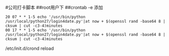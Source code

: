 #公司打卡脚本
##root用户下
##crontab -e 添加
<pre><code>20 07 * * 1-5 echo '/usr/bin/python /usr/local/python27/login4date.py'|at now + $(openssl rand -base64 8 | cksum | cut -c3-4)minutes
00 17 * * 1-5 echo '/usr/bin/python /usr/local/python27/login4date.py'|at now + $(openssl rand -base64 8 | cksum | cut -c3-4)minutes
</code></pre>
/etc/init.d/crond reload


